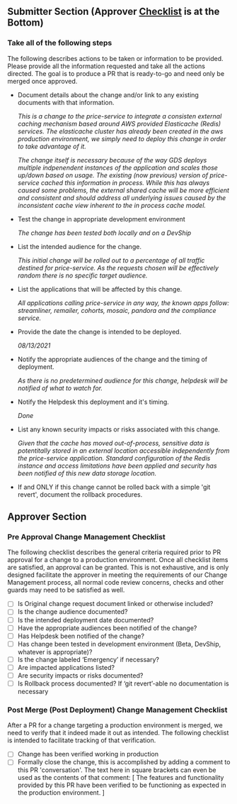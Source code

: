 ## Submitter Section (Approver [Checklist](#approver-section) is at the Bottom)

### Take all of the following steps

The following describes actions to be taken or information to be provided. Please provide all the
information requested and take all the actions directed. The goal is to produce a PR that is ready-to-go
and need only be merged once approved.

* Document details about the change and/or link to any existing documents with that information.

  *This is a change to the price-service to integrate a consisten external caching mechanism based
  around AWS provided Elasticache (Redis) services. The elasticache cluster has already been created
  in the aws production environment, we simply need to deploy this change in order to take advantage 
  of it.*

  *The change itself is necessary because of the way GDS deploys multiple indpenendent instances of
  the application and scales those up/down based on usage. The existing (now previous) version of
  price-service cached this information in process. While this has always caused some problems,
  the external shared cache will be more efficient and consistent and should address all underlying
  issues caused by the inconsistent cache view inherent to the in process cache model.*


* Test the change in appropriate development environment

  *The change has been tested both locally and on a DevShip*

* List the intended audience for the change.

  *This initial change will be rolled out to a percentage of all traffic destined for price-service. As
  the requests chosen will be effectively random there is no specific target audience.*

* List the applications that will be affected by this change.

  *All applications calling price-service in any way, the known apps follow: streamliner, remailer, cohorts, mosaic, pandora and the compliance service.*

* Provide the date the change is intended to be deployed.

  *08/13/2021*

* Notify the appropriate audiences of the change and the timing of deployment.

  *As there is no predetermined audience for this change, helpdesk will be notified of what to watch for.*

* Notify the Helpdesk this deployment and it's timing.

  *Done*

* List any known security impacts or risks associated with this change.

  *Given that the cache has moved out-of-process, sensitive data is potentitally stored in an external location
  accessible independently from the price-service application. Standard configuration of the Redis instance and
  access limitations have been applied and security has been notified of this new data storage location.*

* If and ONLY if this change cannot be rolled back with a simple 'git revert', document the rollback procedures.


## Approver Section

### Pre Approval Change Management Checklist

The following checklist describes the general criteria required prior to PR approval for a change to a production environment. Once all checklist items are satisfied, an approval can be granted. This is not exhaustive, and is only designed facilitate the approver in meeting the requirements of our Change Management process, all normal code review concerns, checks and other guards may need to be satisfied as well.

- [ ] Is Original change request document linked or otherwise included?
- [ ] Is the change audience documented?
- [ ] Is the intended deployment date documented?
- [ ] Have the appropriate audiences been notified of the change?
- [ ] Has Helpdesk been notified of the change?
- [ ] Has change been tested in development environment (Beta, DevShip, whatever is appropriate)?
- [ ] Is the change labeled ‘Emergency’ if necessary?
- [ ] Are impacted applications listed?
- [ ] Are security impacts or risks documented?
- [ ] Is Rollback process documented? If ‘git revert’-able no documentation is necessary

### Post Merge (Post Deployment) Change Management Checklist

After a PR for a change targeting a production environment is merged, we need to verify that it indeed made it out as intended. The following checklist is intended to facilitate tracking of that verification.

- [ ] Change has been verified working in production
- [ ] Formally close the change, this is accomplished by adding a comment to this PR 'conversation'. The text here in square brackets can even be used as the contents of that comment: [ The features and functionality provided by this PR have been verified to be functioning as expected in the production environment. ]
